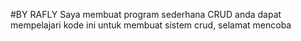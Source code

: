 #BY RAFLY
Saya membuat program sederhana CRUD anda dapat mempelajari kode ini untuk membuat sistem crud, selamat mencoba

